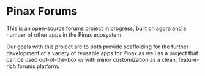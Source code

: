 Pinax Forums
============

This is an open-source forums project in progress, built on
[agora](https://github.com/eldarion/agora)
and a number of other apps in the Pinax ecosystem.

Our goals with this project are to both provide scaffolding for the further
development of a variety of reusable apps for Pinax as well as a project that
can be used out-of-the-box or with minor customization as a clean,
feature-rich forums platform.
